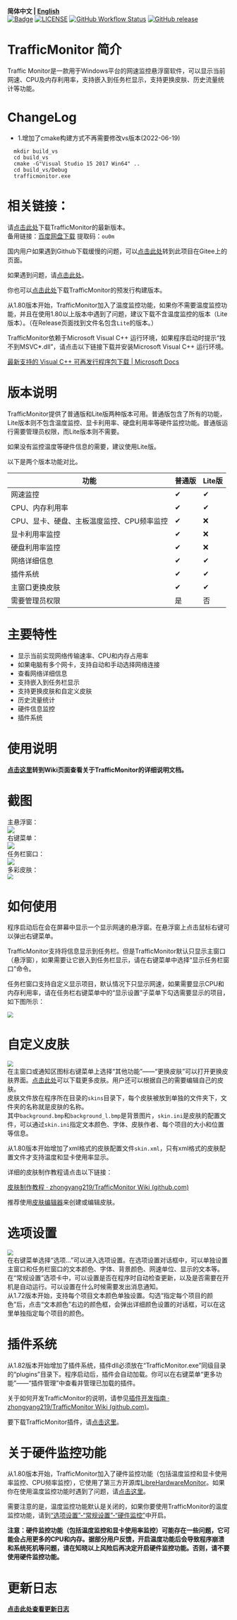 **简体中文 | [English](./README_en-us.md)**<br>
[![Badge](https://img.shields.io/badge/link-996.icu-%23FF4D5B.svg?style=flat-square)](https://996.icu/#/en_US)
[![LICENSE](https://img.shields.io/badge/license-Anti%20996-blue.svg?style=flat-square)](https://github.com/996icu/996.ICU/blob/master/LICENSE)
[![GitHub Workflow Status](https://img.shields.io/github/workflow/status/zhongyang219/TrafficMonitor/Release%20CI?label=Release%20CI&logo=github&style=flat-square)](https://github.com/zhongyang219/TrafficMonitor/actions?query=workflow:"Release+CI")
[![GitHub release](https://img.shields.io/github/release/zhongyang219/TrafficMonitor.svg?style=flat-square)](https://github.com/zhongyang219/TrafficMonitor/releases/latest)

# TrafficMonitor 简介
Traffic Monitor是一款用于Windows平台的网速监控悬浮窗软件，可以显示当前网速、CPU及内存利用率，支持嵌入到任务栏显示，支持更换皮肤、历史流量统计等功能。

# ChangeLog
* 1.增加了cmake构建方式不再需要修改vs版本(2022-06-19)
```
  mkdir build_vs
  cd build_vs
  cmake -G"Visual Studio 15 2017 Win64" ..
  cd build_vs/Debug
  trafficmonitor.exe
```

# 相关链接：

请[点击此处](https://github.com/zhongyang219/TrafficMonitor/releases/latest)下载TrafficMonitor的最新版本。<br>
备用链接：[百度网盘下载](https://pan.baidu.com/s/15PMt7s-ASpyDwtS__4cUhg) 提取码：`ou0m`<br>

国内用户如果遇到Github下载缓慢的问题，可以[点击此处](https://gitee.com/zhongyang219/TrafficMonitor)转到此项目在Gitee上的页面。

如果遇到问题，请[点击此处](./Help.md)。<br>

你也可以[点击此处](https://github.com/zhongyang219/TrafficMonitor/actions?query=workflow:"Release+CI")下载TrafficMonitor的预发行构建版本。

从1.80版本开始，TrafficMonitor加入了温度监控功能，如果你不需要温度监控功能，并且在使用1.80以上版本中遇到了问题，建议下载不含温度监控的版本（Lite版本）。（在Release页面找到文件名包含`Lite`的版本。）

TrafficMonitor依赖于Microsoft Visual C++ 运行环境，如果程序启动时提示“找不到MSVC*.dll”，请点击以下链接下载并安装Microsoft Visual C++ 运行环境。

[最新支持的 Visual C++ 可再发行程序包下载 | Microsoft Docs](https://docs.microsoft.com/zh-CN/cpp/windows/latest-supported-vc-redist?view=msvc-170)

# 版本说明

TrafficMonitor提供了普通版和Lite版两种版本可用。普通版包含了所有的功能，Lite版本则不包含温度监控、显卡利用率、硬盘利用率等硬件监控功能。普通版运行需要管理员权限，而Lite版本则不需要。

如果没有监控温度等硬件信息的需要，建议使用Lite版。

以下是两个版本功能对比。

| 功能                          | 普通版 | Lite版 |
| ----------------------------- | ------ | ------ |
| 网速监控                      | ✔      | ✔      |
| CPU、内存利用率          | ✔      | ✔      |
| CPU、显卡、硬盘、主板温度监控、CPU频率监控  | ✔      | ❌      |
| 显卡利用率监控                | ✔      | ❌      |
| 硬盘利用率监控                | ✔      | ❌      |
| 网络详细信息                  | ✔      | ✔      |
| 插件系统                      | ✔      | ✔      |
| 主窗口更换皮肤                | ✔      | ✔      |
| 需要管理员权限                | 是     | 否     |

# 主要特性

* 显示当前实现网络传输速率、CPU和内存占用率
* 如果电脑有多个网卡，支持自动和手动选择网络连接
* 查看网络详细信息
* 支持嵌入到任务栏显示
* 支持更换皮肤和自定义皮肤
* 历史流量统计
* 硬件信息监控
* 插件系统
# 使用说明

**[点击这里](https://github.com/zhongyang219/TrafficMonitor/wiki)转到Wiki页面查看关于TrafficMonitor的详细说明文档。**

# 截图

主悬浮窗：<br>
![](./Screenshots/main1.png)<br>
右键菜单：<br>
![](./Screenshots/main.png)<br>
任务栏窗口：<br>
![](./Screenshots/taskbar.PNG)<br>
多彩皮肤：<br>
<img src="./Screenshots/skins.PNG" style="zoom:80%;" /><br>

# 如何使用
程序启动后在会在屏幕中显示一个显示网速的悬浮窗。在悬浮窗上点击鼠标右键可以弹出右键菜单。

TrafficMonitor支持将信息显示到任务栏。但是TrafficMonitor默认只显示主窗口（悬浮窗），如果需要让它嵌入到任务栏显示，请在右键菜单中选择“显示任务栏窗口”命令。

任务栏窗口支持自定义显示项目，默认情况下只显示网速，如果需要显示CPU和内存利用率，请在任务栏右键菜单中的“显示设置”子菜单下勾选需要显示的项目，如下图所示：

<img src="./Screenshots/taskbar_item_settings.png" style="zoom:80%;" />

# 自定义皮肤
<img src="./Screenshots/selecte_skin.png" style="zoom:80%;" /><br>
在主窗口或通知区图标右键菜单上选择“其他功能”——“更换皮肤”可以打开更换皮肤界面。[点击此处](https://github.com/zhongyang219/TrafficMonitorSkin/blob/master/皮肤下载.md)可以下载更多皮肤。用户还可以根据自己的需要编辑自己的皮肤。<br>
皮肤文件放在程序所在目录的`skins`目录下，每个皮肤被放到单独的文件夹下，文件夹的名称就是皮肤的名称。<br>
其中`background.bmp`和`background_l.bmp`是背景图片，`skin.ini`是皮肤的配置文件，可以通过`skin.ini`指定文本颜色、字体、皮肤作者、每个项目的大小和位置等信息。<br>

从1.80版本开始增加了xml格式的皮肤配置文件`skin.xml`，只有xml格式的皮肤配置文件才支持温度和显卡使用率显示。

详细的皮肤制作教程请点击以下链接：

[皮肤制作教程 · zhongyang219/TrafficMonitor Wiki (github.com)](https://github.com/zhongyang219/TrafficMonitor/wiki/皮肤制作教程)

推荐使用[皮肤编辑器](https://github.com/zhongyang219/TrafficMonitorSkinEditor/releases)来创建或编辑皮肤。<br>

# 选项设置
<img src="./Screenshots/option.jpg" style="zoom:80%;" /><br>
在右键菜单选择“选项...”可以进入选项设置。在选项设置对话框中，可以单独设置主窗口和任务栏窗口的文本颜色、字体、背景颜色、网速单位、显示的文本等。<br>
在“常规设置”选项卡中，可以设置是否在程序时自动检查更新，以及是否需要在开机是自动运行。可以设置在什么时候需要发出消息通知。<br>
从1.72版本开始，支持每个项目文本颜色单独设置。勾选“指定每个项目的颜色”后，点击“文本颜色”右边的颜色框，会弹出详细颜色设置的对话框，可以在这里单独指定每个项目的颜色。<br>

# 插件系统

从1.82版本开始增加了插件系统，插件dll必须放在“TrafficMonitor.exe”同级目录的“plugins”目录下。程序启动后，插件会自动加载。你可以在右键菜单“更多功能”——“插件管理”中查看并管理已加载的插件。

关于如何开发TrafficMonitor的说明，请参见[插件开发指南 · zhongyang219/TrafficMonitor Wiki (github.com)](https://github.com/zhongyang219/TrafficMonitor/wiki/插件开发指南)。

要下载TrafficMonitor插件，请[点击这里](https://github.com/zhongyang219/TrafficMonitorPlugins/blob/main/download/plugin_download.md)。

# 关于硬件监控功能

从1.80版本开始，TrafficMonitor加入了硬件监控功能（包括温度监控和显卡使用率监控、CPU频率监控），它使用了第三方开源库[LibreHardwareMonitor](https://github.com/LibreHardwareMonitor/LibreHardwareMonitor)。如果你在使用温度监控功能时遇到了问题，请[点击这里](./Help.md#13-关于trafficmonitor温度监控的问题)。

需要注意的是，温度监控功能默认是关闭的，如果你要使用TrafficMonitor的温度监控功能，请到[“选项设置”-“常规设置”-“硬件监控”](https://github.com/zhongyang219/TrafficMonitor/wiki/选项设置#硬件监控)中开启。

**注意：硬件监控功能（包括温度监控和显卡使用率监控）可能存在一些问题，它可能会占用更多的CPU和内存。据部分用户反馈，开启温度功能后会导致程序崩溃和系统死机等问题，请在知晓以上风险后再决定开启硬件监控功能。否则，请不要使用硬件监控功能。**

# 更新日志

**[点击此处查看更新日志](./UpdateLog/update_log.md)**
